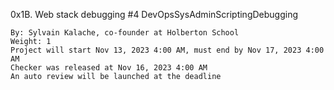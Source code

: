 0x1B. Web stack debugging #4
DevOpsSysAdminScriptingDebugging

    By: Sylvain Kalache, co-founder at Holberton School
    Weight: 1
    Project will start Nov 13, 2023 4:00 AM, must end by Nov 17, 2023 4:00 AM
    Checker was released at Nov 16, 2023 4:00 AM
    An auto review will be launched at the deadline
